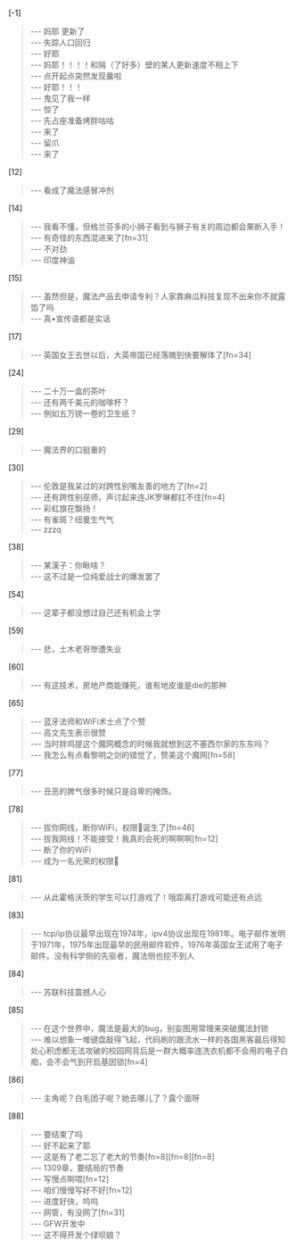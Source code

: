 
[-1] 
>--- 妈耶 更新了<br>
>--- 失踪人口回归<br>
>--- 好耶<br>
>--- 妈耶！！！！和隔（了好多）壁的某人更新速度不相上下<br>
>--- 点开起点突然发现羹啦<br>
>--- 好耶！！！<br>
>--- 鬼见了我一样<br>
>--- 惊了<br>
>--- 先占座准备烤胖咕咕<br>
>--- 来了<br>
>--- 留爪<br>
>--- 来了<br>

[12] 
>--- 看成了魔法感冒冲剂<br>

[14] 
>--- 我看不懂，但格兰芬多的小狮子看到与狮子有关的周边都会果断入手！<br>
>--- 有奇怪的东西混进来了[fn=31]<br>
>--- 不对劲<br>
>--- 印度神油<br>

[15] 
>--- 虽然但是，魔法产品去申请专利？人家靠麻瓜科技复现不出来你不就露馅了吗<br>
>--- 真•宣传语都是实话<br>

[17] 
>--- 英国女王去世以后，大英帝国已经落魄到快要解体了[fn=34]<br>

[24] 
>--- 二十万一盒的茶叶<br>
>--- 还有两千美元的咖啡杯？<br>
>--- 例如五万镑一卷的卫生纸？<br>

[29] 
>--- 魔法界的口挺重的<br>

[30] 
>--- 伦敦是我呆过的对跨性别嘴友善的地方了[fn=2]<br>
>--- 还有跨性别巫师，声讨起来连JK罗琳都扛不住[fn=4]<br>
>--- 彩虹旗在飘扬！<br>
>--- 有雀斑？纽曼生气气<br>
>--- zzzq<br>

[38] 
>--- 某漢子：你瞅啥？<br>
>--- 这不过是一位纯爱战士的爆发罢了<br>

[54] 
>--- 这辈子都没想过自己还有机会上学<br>

[59] 
>--- 悲，土木老哥惨遭失业<br>

[60] 
>--- 有这技术，房地产商能赚死，谁有地皮谁是die的那种<br>

[65] 
>--- 蓝牙法师和WiFi术士点了个赞<br>
>--- 高文先生表示很赞<br>
>--- 当时胖鸡提这个魔网概念的时候我就想到这不塞西尔家的东东吗？<br>
>--- 我怎么有点看黎明之剑的错觉了，赞美这个魔网[fn=58]<br>

[77] 
>--- 丑恶的脾气很多时候只是自卑的掩饰。<br>

[78] 
>--- 拔你网线，断你WiFi，权限🐶诞生了[fn=46]<br>
>--- 拔我网线！不能接受！我真的会死的啊啊啊[fn=12]<br>
>--- 断了你的WiFi<br>
>--- 成为一名光荣的权限🐶<br>

[81] 
>--- 从此霍格沃茨的学生可以打游戏了！哦距离打游戏可能还有点远<br>

[83] 
>--- tcp/ip协议最早出现在1974年，ipv4协议出现在1981年。电子邮件发明于1971年，1975年出现最早的民用邮件软件，1976年英国女王试用了电子邮件。没有科学侧的先驱者，魔法侧也挖不到人<br>

[84] 
>--- 苏联科技震撼人心<br>

[85] 
>--- 在这个世界中，魔法是最大的bug，别妄图用常理来突破魔法封锁<br>
>--- 难以想象一堆键盘敲得飞起，代码刷的跟流水一样的各国黑客最后得知处心积虑都无法攻破的校园网背后是一群大概率连洗衣机都不会用的电子白痴，会不会气到开启基因锁[fn=4]<br>

[86] 
>--- 主角呢？白毛团子呢？她去哪儿了？露个面呀<br>

[88] 
>--- 要结束了吗<br>
>--- 好不起来了耶<br>
>--- 这是有了老二忘了老大的节奏[fn=8][fn=8][fn=8]<br>
>--- 1309章，要结局的节奏<br>
>--- 写慢点啊喂[fn=12]<br>
>--- 咱们慢慢写好不好[fn=12]<br>
>--- 进度好快，呜呜<br>
>--- 网管，有没网了[fn=31]<br>
>--- GFW开发中<br>
>--- 这不得开发个绿坝娘？<br>
